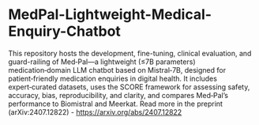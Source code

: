 # MedPal-Lightweight-Medical-Enquiry-Chatbot
This repository hosts the development, fine-tuning, clinical evaluation, and guard-railing of Med‑Pal—a lightweight (≤7B parameters) medication‑domain LLM chatbot based on Mistral‑7B, designed for patient‑friendly medication enquiries in digital health. It includes expert‑curated datasets, uses the SCORE framework for assessing safety, accuracy, bias, reproducibility, and clarity, and compares Med‑Pal’s performance to Biomistral and Meerkat. Read more in the preprint (arXiv:2407.12822) - https://arxiv.org/abs/2407.12822
